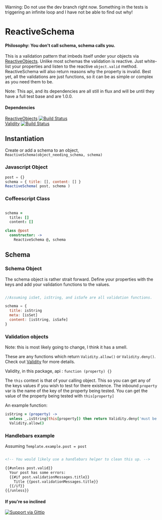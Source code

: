 Warning: Do not use the dev branch right now. Something in the tests is triggering an infinite loop and I have not be able to find out why!


ReactiveSchema
======================

#### Philosophy: You don't call schema, schema calls you. 
This is a validation pattern that imbeds itself under your objects via [ReactiveObjects](https://github.com/CMToups/meteor-reactive-objects).
Unlike most schemas the validation is reactive. 
Just white-list your properties and listen to the reactive `object.valid` method. 
ReactiveSchema will also return reasons why the property is invalid. 
Best yet, all the validations are just functions, so it can be as simple or complex as you need them to be.

Note: This api, and its dependencies are all still in flux and will be until they have a full test base and are 1.0.0. 

####  Dependencies
[ReactiveObjects](https://github.com/Meteor-Reaction/meteor-reactive-objects) [![Build Status](https://travis-ci.org/Meteor-Reaction/meteor-reactive-objects.png)](https://travis-ci.org/Meteor-Reaction/meteor-reactive-objects)
<br>
[Validity](https://github.com/Meteor-Reaction/meteor-validity) [![Build Status](https://travis-ci.org/Meteor-Reaction/meteor-validity.png)](https://travis-ci.org/Meteor-Reaction/meteor-validity)

## Instantiation

Create or add a schema to an object, `ReactiveSchema(object_needing_schema, schema)`

### Javascript Object
```javascript
post = {}
schema = { title: [], content: [] }
ReactiveSchema( post, schema )
```

### Coffeescript Class
```coffee

schema =
  title: []
  content: []

class @post  
  constructor: -> 
    ReactiveSchema @, schema
```

## Schema

### Schema Object

The schema object is rather strait forward. 
Define your properties with the keys and add your validation functions to the values.

```javascript

//Assuming isSet, isString, and isSafe are all validation functions.

schema = {
  title: isString
  meta: [isSet]
  content: [isString, isSafe]
}
```
### Validation objects

  Note: this is most likely going to change, I think it has a smell.

These are any functions which return `Validity.allow()` or `Validity.deny()`. 
Check out [Validity](https://github.com/CMToups/meteor-validity)  for more details.

Validity, in this package, api : `function (property) {}`

The `this` context is that of your calling object. 
This so you can get any of the keys values if you wish to test for there existence.
The inbound `property` var is the name of the key of the property being tested.
You can get the value of the property being tested with `this[property]`

An example function:
```coffee
isString = (property) ->
  unless _.isString(this[property]) then return Validity.deny('must be a string')
  Validity.allow()
```

### Handlebars example
Assuming `Template.example.post = post`
```html

<!-- You would likely use a handlebars helper to clean this up. -->

{{#unless post.valid}}
  Your post has some errors:
  {{#if post.validationMessages.title}}
    Title {{post.validationMessages.title}}
  {{/if}}
{{/unless}}

```

#### If you're so inclined
[![Support via Gittip](https://rawgithub.com/twolfson/gittip-badge/0.1.0/dist/gittip.png)](https://www.gittip.com/cmtoups/)



